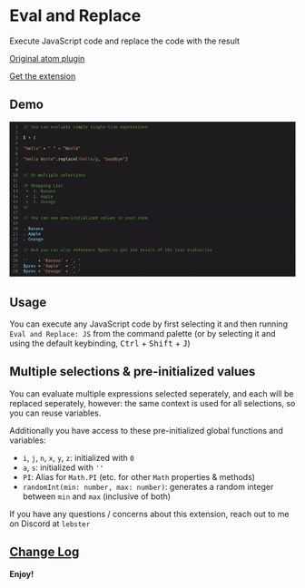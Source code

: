 # Eval and Replace

Execute JavaScript code and replace the code with the result

[Original atom plugin](https://atom.io/packages/eval-and-replace)

[Get the extension](https://marketplace.visualstudio.com/items?itemName=Lebster.eval-and-replace)

## Demo

![Demonstration Gif](images/demo.gif)

## Usage
You can execute any JavaScript code by first selecting it and then running `Eval and Replace: JS` from the command palette (or by selecting it and using the default keybinding, <kbd>Ctrl</kbd> + <kbd>Shift</kbd> + <kbd>J</kbd>)

## Multiple selections & pre-initialized values
You can evaluate multiple expressions selected seperately, and each will be replaced seperately, however: the same context is used for all selections, so you can reuse
variables.

Additionally you have access to these pre-initialized global functions and variables:

* `i`, `j`, `n`, `x`, `y`, `z`: initialized with `0`
* `a`, `s`: initialized with `''`
* `PI`: Alias for `Math.PI` (etc. for other `Math` properties & methods)
* `randomInt(min: number, max: number)`: generates a random integer between `min` and `max` (inclusive of both)

If you have any questions / concerns about this extension, reach out to me on Discord at `lebster`

## [Change Log](CHANGELOG.md)

**Enjoy!**
